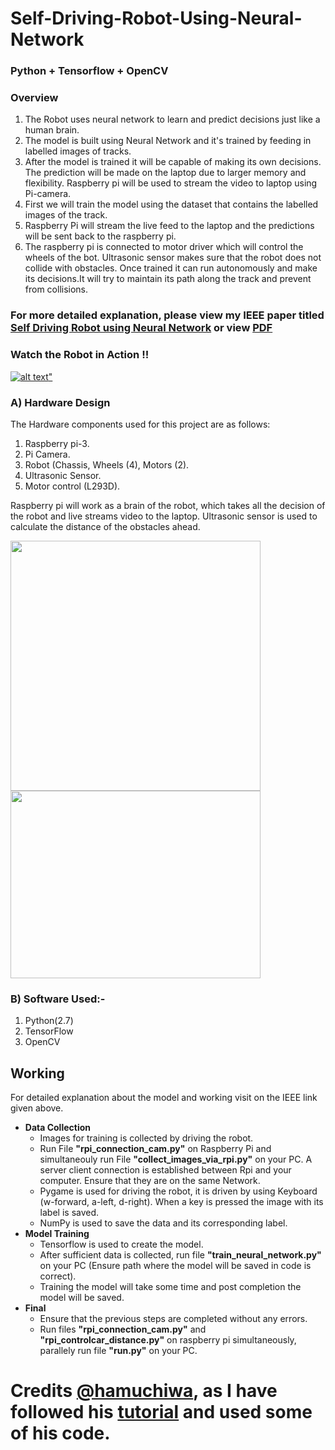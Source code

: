 # Self-Driving-Robot-Using-Neural-Network 
### Python + Tensorflow + OpenCV
### Overview
   1) The Robot uses neural network to learn and predict decisions just like a human brain.
   2) The model is built using Neural Network and it's trained by feeding in labelled images of tracks.
   3) After the model is trained it will be capable of making its own decisions. The prediction will be made on the laptop due to larger memory and flexibility. Raspberry pi will be used to stream the video to laptop using Pi-camera.
   4) First we will train the model using the dataset that contains the labelled images of the track.
   5) Raspberry Pi will stream the live feed to the laptop and the predictions will be sent back to the raspberry pi.
   6) The raspberry pi is connected to motor driver which will control the wheels of the bot. Ultrasonic sensor makes sure that the robot does not collide with obstacles. Once trained it can run autonomously and make its decisions.It will try to maintain its path along the track and prevent from collisions. 

### For more detailed explanation, please view my IEEE paper titled <a href="https://ieeexplore.ieee.org/document/8533870" target="_blank">Self Driving Robot using Neural Network</a> or view <a href="https://drive.google.com/file/d/1H88Ns1iP7Ow5b2O4E5hxdy6M_rmgmLdV/view?usp=sharing">PDF</a> 
    
### Watch the Robot in Action !!
<a href="https://youtu.be/ljr4xq2ozOs" target="_blank">![alt text](https://github.com/akshay1997feb/Self-Driving-Robot-Using-Neural-Network/blob/master/pic.png)"</a>

    
### A) Hardware Design
   The Hardware components used for this project are as follows:
    
   1. Raspberry pi-3.
   2. Pi Camera.
   3. Robot (Chassis, Wheels (4), Motors (2).
   4. Ultrasonic Sensor.
   5. Motor control (L293D).
    
   Raspberry pi will work as a brain of the robot, which takes all the decision of the robot and live streams video to the laptop. Ultrasonic sensor is used to calculate the distance of the obstacles ahead.
    



<img src="https://github.com/akshay1997feb/Self-Driving-Robot-Using-Neural-Network/blob/master/IMG_20180208_192412353.jpg" width="400" height="400">

<img src="https://github.com/akshay1997feb/Self-Driving-Robot-Using-Neural-Network/blob/master/pic2.png" width="400" height="300">



### B) Software Used:-
   1) Python(2.7)
   2) TensorFlow
   3) OpenCV

## Working
For detailed explanation about the model and working visit on the IEEE link given above.
* **Data Collection**
    * Images for training is collected by driving the robot.
    * Run File **"rpi_connection_cam.py"** on Raspberry Pi and simultaneouly run File **"collect_images_via_rpi.py"** on your PC. A server client connection is established between Rpi and your computer. Ensure that they are on the same Network.
    * Pygame is used for driving the robot, it is driven by using Keyboard (w-forward, a-left, d-right). When a key is pressed the image with its label is saved.
    * NumPy is used to save the data and its corresponding label.
* **Model Training**
    * Tensorflow is used to create the model.
    * After sufficient data is collected, run file **"train_neural_network.py"** on your PC (Ensure path where the model will be saved in code is correct).
    * Training the model will take some time and post completion the model will be saved.
* **Final**
    * Ensure that the previous steps are completed without any errors.
    * Run files **"rpi_connection_cam.py"** and **"rpi_controlcar_distance.py"** on raspberry pi simultaneously, parallely run file **"run.py"** on your PC.
 
 
 
 
# Credits <a href="https://github.com/hamuchiwa/">@hamuchiwa</a>, as I have followed his <a href="https://github.com/hamuchiwa/AutoRCCar">tutorial</a> and used some of his code.
